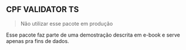 ## CPF VALIDATOR TS

> Não utilizar esse pacote em produção

Esse pacote faz parte de uma demostração descrita em e-book e serve apenas pra fins de dados.

